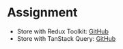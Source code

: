 # Assignment

- Store with Redux Toolkit: [GitHub](https://github.com/ngkhang/fe08-react-assg04-store-reduxthunk)
- Store with TanStack Query: [GitHub](https://github.com/ngkhang/fe08-react-assg05-store-tanstack)
